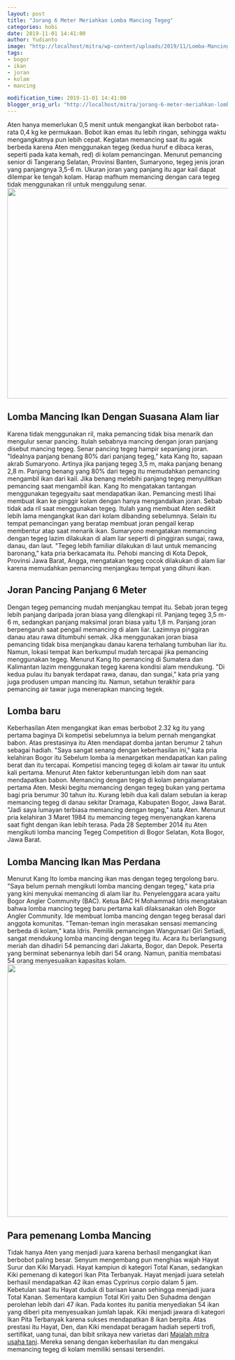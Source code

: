```yaml
---
layout: post
title: "Jorang 6 Meter Meriahkan Lomba Mancing Tegeg"
categories: hobi
date: 2019-11-01 14:41:00
author: Yudianto
image: "http://localhost/mitra/wp-content/uploads/2019/11/Lomba-Mancing.jpg"
tags:
- bogor
- ikan
- joran
- kolam
- mancing

modification_time: 2019-11-01 14:41:00
blogger_orig_url: "http://localhost/mitra/jorang-6-meter-meriahkan-lomba-mancing.html"
---
```


Aten hanya memerlukan 0,5 menit untuk mengangkat ikan berbobot rata-rata 0,4 kg ke permukaan.
Bobot ikan emas itu lebih ringan, sehingga waktu mengangkatnya pun lebih cepat. Kegiatan memancing saat itu agak berbeda karena Aten menggunakan tegeg (kedua huruf e dibaca keras, seperti pada kata kemah, red) di kolam pemancingan.
Menurut pemancing senior di Tangerang Selatan, Provinsi Banten, Sumaryono, tegeg jenis joran yang panjangnya 3,5-6 m. Ukuran joran yang panjang itu agar kail dapat dilempar ke tengah kolam. Harap mafhum memancing dengan cara tegeg tidak menggunakan ril untuk menggulung senar.
<a href="http://127.0.0.1/mitra/wp-content/uploads/2019/11/mancing_640x480.jpg"><img class="aligncenter wp-image-16187 size-full" src="http://127.0.0.1/mitra/wp-content/uploads/2019/11/mancing_640x480.jpg" alt="" width="640" height="480" /></a>
<h2>Lomba Mancing Ikan Dengan Suasana Alam liar</h2>
Karena tidak menggunakan ril, maka pemancing tidak bisa menarik dan mengulur senar pancing. Itulah sebabnya mancing dengan joran panjang disebut mancing tegeg. Senar pancing tegeg hampir sepanjang joran. "Idealnya panjang benang 80% dari panjang tegeg," kata Kang Ito, sapaan akrab Sumaryono.
Artinya jika panjang tegeg 3,5 m, maka panjang benang 2,8 m. Panjang benang yang 80% dari tegeg itu memudahkan pemancing mengambil ikan dari kail. Jika benang melebihi panjang tegeg menyulitkan pemancing saat mengambil ikan.
Kang Ito mengatakan tantangan menggunakan tegegyaitu saat mendapatkan ikan. Pemancing mesti lihai membuat ikan ke pinggir kolam dengan hanya mengandalkan joran. Sebab tidak ada ril saat menggunakan tegeg. Itulah yang membuat Aten sedikit lebih lama mengangkat ikan dari kolam dibanding sebelumnya. Selain itu tempat pemancingan yang beratap membuat joran pengail kerap membentur atap saat menarik ikan.
Sumaryono mengatakan memancing dengan tegeg lazim dilakukan di alam liar seperti di pinggiran sungai, rawa, danau, dan laut. "Tegeg lebih familiar dilakukan di laut untuk memancing baronang," kata pria berkacamata itu. Pehobi mancing di Kota Depok, Provinsi Jawa Barat, Angga, mengatakan tegeg cocok dilakukan di alam liar karena memudahkan pemancing menjangkau tempat yang dihuni ikan.
<h2>Joran Pancing Panjang 6 Meter</h2>
Dengan tegeg pemancing mudah menjangkau tempat itu. Sebab joran tegeg lebih panjang daripada joran biasa yang dilengkapi ril. Panjang tegeg 3,5 m-6 m, sedangkan panjang maksimal joran biasa yaitu 1,8 m.
Panjang joran berpengaruh saat pengail memancing di alam liar. Lazimnya pinggiran danau atau rawa ditumbuhi semak. Jika menggunakan joran biasa pemancing tidak bisa menjangkau danau karena terhalang tumbuhan liar itu.
Namun, lokasi tempat ikan berkumpul mudah tercapai jika pemancing menggunakan tegeg. Menurut Kang Ito pemancing di Sumatera dan Kalimantan lazim menggunakan tegeg karena kondisi alam mendukung.
"Di kedua pulau itu banyak terdapat rawa, danau, dan sungai," kata pria yang juga produsen umpan mancing itu. Namun, setahun terakhir para pemancing air tawar juga menerapkan mancing tegek.
<h2>Lomba baru</h2>
Keberhasilan Aten mengangkat ikan emas berbobot 2.32 kg itu yang pertama baginya Di kompetisi sebelumnya ia belum pernah mengangkat babon. Atas prestasinya itu Aten mendapat domba jantan berumur 2 tahun sebagai hadiah.
"Saya sangat senang dengan keberhasilan ini," kata pria kelahiran Bogor itu Sebelum lomba ia menargetkan mendapatkan kan paling berat dan itu tercapai. Kompetisi mancing tegeg di kolam air tawar itu untuk kali pertama.
Menurut Aten faktor keberuntungan lebih dom nan saat mendapatkan babon. Memancing dengan tegeg di kolam pengalaman pertama Aten. Meski begitu memancing dengan tegeg bukan yang pertama bagi pria berumur 30 tahun itu.
Kurang lebih dua kali dalam sebulan ia kerap memancing tegeg di danau sekitar Dramaga, Kabupaten Bogor, Jawa Barat. "Jadi saya lumayan terbiasa memancing dengan tegeg," kata Aten.
Menurut pria kelahiran 3 Maret 1984 itu memancing tegeg menyenangkan karena saat fight dengan ikan lebih terasa. Pada 28 September 2014 itu Aten mengikuti lomba mancing Tegeg Competition di Bogor Selatan, Kota Bogor, Jawa Barat.
<h2>Lomba Mancing Ikan Mas Perdana</h2>
Menurut Kang Ito lomba mancing ikan mas dengan tegeg tergolong baru. "Saya belum pernah mengikuti lomba mancing dengan tegeg," kata pria yang kini menyukai memancing di alam liar itu.
Penyelenggara acara yaitu Bogor Angler Community (BAC). Ketua BAC H Mohammad Idris mengatakan bahwa lomba mancing tegeg baru pertama kali dilaksanakan oleh Bogor Angler Community. Ide membuat lomba mancing dengan tegeg berasal dari anggota komunitas. "Teman-teman ingin merasakan sensasi memancing berbeda di kolam," kata Idris.
Pemilik pemancingan Wangunsari Giri Setiadi, sangat mendukung lomba mancing dengan tegeg itu. Acara itu berlangsung meriah dan dihadiri 54 pemancing dari Jakarta, Bogor, dan Depok. Peserta yang berminat sebenarnya lebih dari 54 orang. Namun, panitia membatasi 54 orang menyesuaikan kapasitas kolam.
<a href="http://127.0.0.1/mitra/wp-content/uploads/2019/11/Mancing1.jpg"><img class="aligncenter wp-image-16186 size-large" src="http://127.0.0.1/mitra/wp-content/uploads/2019/11/Mancing1-1024x576.jpg" alt="" width="1024" height="576" /></a>
<h2>Para pemenang Lomba Mancing</h2>
Tidak hanya Aten yang menjadi juara karena berhasil mengangkat ikan berbobot paling besar. Senyum mengembang pun menghias wajah Hayat Surur dan Kiki Maryadi. Hayat kampiun di kategori Total Kanan, sedangkan Kiki pemenang di kategori Ikan Pita Terbanyak.
Hayat menjadi juara setelah berhasil mendapatkan 42 ikan emas Cyprinus corpio dalam 5 jam. Kebetulan saat itu Hayat duduk di barisan kanan sehingga menjadi juara Total Kanan. Sementara kampiun Total Kiri yaitu Den Suhadma dengan perolehan lebih dari 47 ikan.
Pada kontes itu panitia menyediakan 54 ikan yang diberi pita menyesuaikan jumlah lapak. Kiki menjadi jawara di kategori Ikan Pita Terbanyak karena sukses mendapatkan 8 ikan berpita. Atas prestasi itu Hayat, Den, dan Kiki mendapat beragam hadiah seperti trofi, sertifikat, uang tunai, dan bibit srikaya new varietas dari <a href="http://127.0.0.1/mitra/">Majalah mitra usaha tani</a>. Mereka senang dengan keberhasilan itu dan mengakui memancing tegeg di kolam memiliki sensasi tersendiri.
